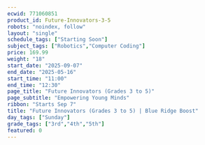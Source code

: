 ```yaml
---
ecwid: 771060851
product_id: Future-Innovators-3-5
robots: "noindex, follow"
layout: "single"
schedule_tags: ["Starting Soon"]
subject_tags: ["Robotics","Computer Coding"]
price: 169.99
weight: "18"
start_date: "2025-09-07"
end_date: "2025-05-16"
start_time: "11:00"
end_time: "12:30"
page_title: "Future Innovators (Grades 3 to 5)"
page_subtitle: "Empowering Young Minds"
ribbon: "Starts Sep 7"
title: "Future Innovators (Grades 3 to 5) | Blue Ridge Boost"
day_tags: ["Sunday"]
grade_tags: ["3rd","4th","5th"]
featured: 0
---
```

